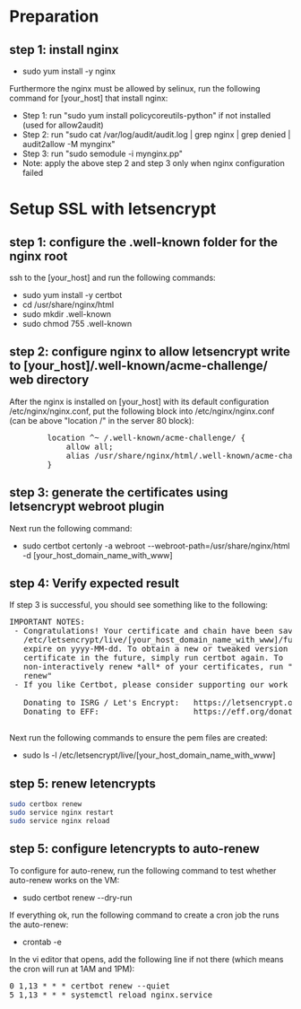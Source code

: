 # Preparation 

## step 1: install nginx 

* sudo yum install -y nginx

Furthermore the nginx must be allowed by selinux, run the following command for [your_host] that install nginx:

* Step 1: run "sudo yum install policycoreutils-python" if not installed (used for allow2audit)
* Step 2: run "sudo cat /var/log/audit/audit.log | grep nginx | grep denied | audit2allow -M mynginx"
* Step 3: run "sudo semodule -i mynginx.pp"
* Note: apply the above step 2 and step 3 only when nginx configuration failed

# Setup SSL with letsencrypt

## step 1: configure the .well-known folder for the nginx root

ssh to the [your_host] and run the following commands:

* sudo yum install -y certbot
* cd /usr/share/nginx/html
* sudo mkdir .well-known
* sudo chmod 755 .well-known

## step 2: configure nginx to allow letsencrypt write to [your_host]/.well-known/acme-challenge/ web directory

After the nginx is installed on [your_host] with its default configuration /etc/nginx/nginx.conf, put the following block into /etc/nginx/nginx.conf (can be above "location /" in the server 80 block):

<pre>
        location ^~ /.well-known/acme-challenge/ {
            allow all;
            alias /usr/share/nginx/html/.well-known/acme-challenge/;
        }
</pre>
   
## step 3: generate the certificates using letsencrypt webroot plugin

Next run the following command:
* sudo certbot certonly -a webroot --webroot-path=/usr/share/nginx/html -d [your_host_domain_name_with_www]

## step 4: Verify expected result

If step 3 is successful, you should see something like to the following:

<pre>
IMPORTANT NOTES:
 - Congratulations! Your certificate and chain have been saved at
   /etc/letsencrypt/live/[your_host_domain_name_with_www]/fullchain.pem. Your cert will
   expire on yyyy-MM-dd. To obtain a new or tweaked version of this
   certificate in the future, simply run certbot again. To
   non-interactively renew *all* of your certificates, run "certbot
   renew"
 - If you like Certbot, please consider supporting our work by:

   Donating to ISRG / Let's Encrypt:   https://letsencrypt.org/donate
   Donating to EFF:                    https://eff.org/donate-le

</pre>

Next run the following commands to ensure the pem files are created:

* sudo ls -l /etc/letsencrypt/live/[your_host_domain_name_with_www]

## step 5: renew letencrypts

```bash
sudo certbox renew
sudo service nginx restart
sudo service nginx reload
```

## step 5: configure letencrypts to auto-renew

To configure for auto-renew, run the following command to test whether auto-renew works on the VM:

* sudo certbot renew --dry-run

If everything ok, run the following command to create a cron job the runs the auto-renew:

* crontab -e

In the vi editor that opens, add the following line if not there (which means the cron will run at 1AM and 1PM):

<pre>
0 1,13 * * * certbot renew --quiet
5 1,13 * * * systemctl reload nginx.service
</pre>




